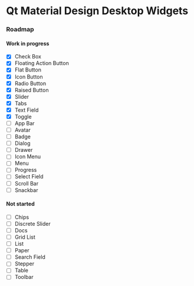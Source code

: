 # Qt Material Design Desktop Widgets

### Roadmap

#### Work in progress

- [x] Check Box
- [x] Floating Action Button
- [x] Flat Button
- [x] Icon Button
- [x] Radio Button
- [x] Raised Button
- [x] Slider
- [x] Tabs
- [x] Text Field
- [x] Toggle
- [ ] App Bar
- [ ] Avatar
- [ ] Badge
- [ ] Dialog
- [ ] Drawer
- [ ] Icon Menu
- [ ] Menu
- [ ] Progress
- [ ] Select Field
- [ ] Scroll Bar
- [ ] Snackbar

#### Not started

- [ ] Chips
- [ ] Discrete Slider
- [ ] Docs
- [ ] Grid List
- [ ] List
- [ ] Paper
- [ ] Search Field
- [ ] Stepper
- [ ] Table
- [ ] Toolbar
